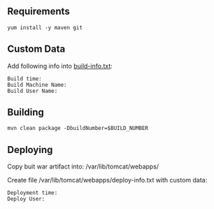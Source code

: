 ## Requirements
```
yum install -y maven git
```

## Custom Data
Add following info into [build-info.txt](src/main/resources/build-info.txt):
```
Build time: 
Build Machine Name: 
Build User Name: 
```

## Building
```
mvn clean package -DbuildNumber=$BUILD_NUMBER
```

## Deploying

Copy buit war artifact into: /var/lib/tomcat/webapps/

Create file /var/lib/tomcat/webapps/deploy-info.txt with custom data:
```
Deployment time: 
Deploy User:
```
